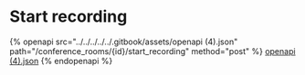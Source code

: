 # Start recording

{% openapi src="../../../../../.gitbook/assets/openapi (4).json" path="/conference_rooms/{id}/start_recording" method="post" %}
[openapi (4).json](<../../../../../.gitbook/assets/openapi (4).json>)
{% endopenapi %}
